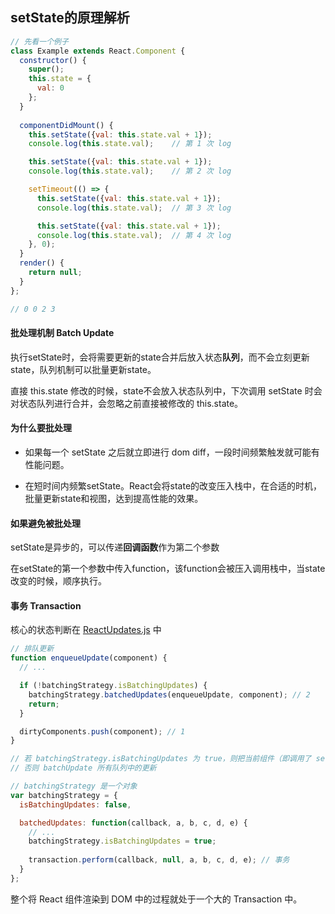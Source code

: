 ## setState的原理解析

```js
// 先看一个例子
class Example extends React.Component {
  constructor() {
    super();
    this.state = {
      val: 0
    };
  }
  
  componentDidMount() {
    this.setState({val: this.state.val + 1});
    console.log(this.state.val);    // 第 1 次 log

    this.setState({val: this.state.val + 1});
    console.log(this.state.val);    // 第 2 次 log

    setTimeout(() => {
      this.setState({val: this.state.val + 1});
      console.log(this.state.val);  // 第 3 次 log

      this.setState({val: this.state.val + 1});
      console.log(this.state.val);  // 第 4 次 log
    }, 0);
  }
  render() {
    return null;
  }
};

// 0 0 2 3
```

#### 批处理机制 Batch Update

执行setState时，会将需要更新的state合并后放入状态**队列**，而不会立刻更新state，队列机制可以批量更新state。

直接 this.state 修改的时候，state不会放入状态队列中，下次调用 setState 时会对状态队列进行合并，会忽略之前直接被修改的 this.state。

#### 为什么要批处理

- 如果每一个 setState 之后就立即进行 dom diff，一段时间频繁触发就可能有性能问题。

- 在短时间内频繁setState。React会将state的改变压入栈中，在合适的时机，批量更新state和视图，达到提高性能的效果。

#### 如果避免被批处理  

setState是异步的，可以传递**回调函数**作为第二个参数

在setState的第一个参数中传入function，该function会被压入调用栈中，当state改变的时候，顺序执行。

#### 事务 Transaction

核心的状态判断在 [ReactUpdates.js](https://link.zhihu.com/?target=https%3A//github.com/facebook/react/blob/35962a00084382b49d1f9e3bd36612925f360e5b/src/renderers/shared/reconciler/ReactUpdates.js%23L199) 中

```js
// 排队更新 
function enqueueUpdate(component) {
  // ...

  if (!batchingStrategy.isBatchingUpdates) {
    batchingStrategy.batchedUpdates(enqueueUpdate, component); // 2
    return;
  }

  dirtyComponents.push(component); // 1
}

// 若 batchingStrategy.isBatchingUpdates 为 true，则把当前组件（即调用了 setState 的组件）放入 dirtyComponents 数组中
// 否则 batchUpdate 所有队列中的更新
```

```js
// batchingStrategy 是一个对象
var batchingStrategy = {
  isBatchingUpdates: false,

  batchedUpdates: function(callback, a, b, c, d, e) {
    // ...
    batchingStrategy.isBatchingUpdates = true;
    
    transaction.perform(callback, null, a, b, c, d, e); // 事务
  }
};
```

整个将 React 组件渲染到 DOM 中的过程就处于一个大的 Transaction 中。